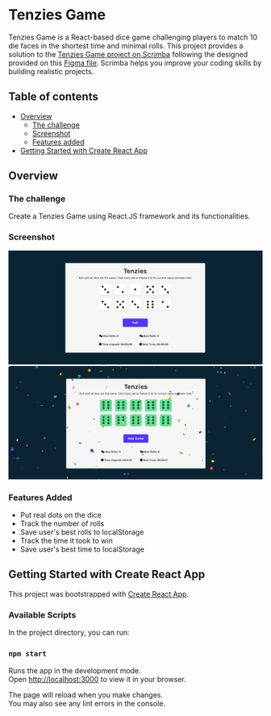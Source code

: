 # Tenzies Game 
Tenzies Game is a React-based dice game challenging players to match 10 die faces in the shortest time and minimal rolls.
This project provides a solution to the [Tenzies Game project on Scrimba](https://scrimba.com/learn/learnreact) following the designed provided on this [Figma file](https://www.figma.com/file/FqsxRUhAaXM4ezddQK0CdR/Untitled?node-id=0%3A1). Scrimba helps you improve your coding skills by building realistic projects.

## Table of contents

- [Overview](#overview)
  - [The challenge](#the-challenge)
  - [Screenshot](#screenshot)
  - [Features added](#features-added)
- [Getting Started with Create React App](#getting-started-with-create-react-app)
    
## Overview

### The challenge

Create a Tenzies Game using React.JS framework and its functionalities.

### Screenshot
![Tenzies Start](./screenshots/tenzies-start.png)
![Tenzies Win](./screenshots/tenzies-win.png)


### Features Added

- Put real dots on the dice
- Track the number of rolls
- Save user's best rolls to localStorage
- Track the time it took to win
- Save user's best time to localStorage

## Getting Started with Create React App

This project was bootstrapped with [Create React App](https://github.com/facebook/create-react-app).

### Available Scripts

In the project directory, you can run:

### `npm start`

Runs the app in the development mode.\
Open [http://localhost:3000](http://localhost:3000) to view it in your browser.

The page will reload when you make changes.\
You may also see any lint errors in the console.
